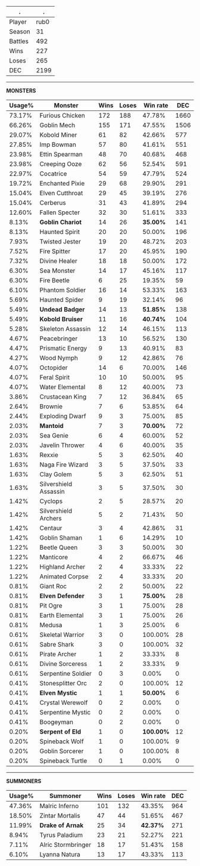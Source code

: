 .|.
|-|-
Player|rub0
Season|31
Battles|492
Wins|227
Loses|265
DEC|2199

---
**MONSTERS**

Usage%|Monster|Wins|Loses|Win rate|DEC|
-|-|-|-|-|-|
73.17%|Furious Chicken|172|188|47.78%|1660|
66.26%|Goblin Mech|155|171|47.55%|1506|
29.07%|Kobold Miner|61|82|42.66%|577|
27.85%|Imp Bowman|57|80|41.61%|551|
23.98%|Ettin Spearman|48|70|40.68%|468|
23.98%|Creeping Ooze|62|56|52.54%|591|
22.97%|Cocatrice|54|59|47.79%|524|
19.72%|Enchanted Pixie|29|68|29.90%|291|
15.04%|Elven Cutthroat|29|45|39.19%|276|
15.04%|Cerberus|31|43|41.89%|294|
12.60%|Fallen Specter|32|30|51.61%|333|
8.13%|**Goblin Chariot**|14|26|**35.00%**|141|
8.13%|Haunted Spirit|20|20|50.00%|196|
7.93%|Twisted Jester|19|20|48.72%|203|
7.52%|Fire Spitter|17|20|45.95%|190|
7.32%|Divine Healer|18|18|50.00%|172|
6.30%|Sea Monster|14|17|45.16%|117|
6.30%|Fire Beetle|6|25|19.35%|59|
6.10%|Phantom Soldier|16|14|53.33%|163|
5.69%|Haunted Spider|9|19|32.14%|96|
5.49%|**Undead Badger**|14|13|**51.85%**|138|
5.49%|**Kobold Bruiser**|11|16|**40.74%**|104|
5.28%|Skeleton Assassin|12|14|46.15%|113|
4.67%|Peacebringer|13|10|56.52%|130|
4.47%|Prismatic Energy|9|13|40.91%|83|
4.27%|Wood Nymph|9|12|42.86%|76|
4.07%|Octopider|14|6|70.00%|146|
4.07%|Feral Spirit|10|10|50.00%|95|
4.07%|Water Elemental|8|12|40.00%|73|
3.86%|Crustacean King|7|12|36.84%|65|
2.64%|Brownie|7|6|53.85%|64|
2.44%|Exploding Dwarf|9|3|75.00%|85|
2.03%|**Mantoid**|7|3|**70.00%**|72|
2.03%|Sea Genie|6|4|60.00%|52|
2.03%|Javelin Thrower|4|6|40.00%|35|
1.63%|Rexxie|5|3|62.50%|40|
1.63%|Naga Fire Wizard|3|5|37.50%|33|
1.63%|Clay Golem|5|3|62.50%|51|
1.63%|Silvershield Assassin|3|5|37.50%|30|
1.42%|Cyclops|2|5|28.57%|20|
1.42%|Silvershield Archers|5|2|71.43%|50|
1.42%|Centaur|3|4|42.86%|31|
1.42%|Goblin Shaman|1|6|14.29%|10|
1.22%|Beetle Queen|3|3|50.00%|30|
1.22%|Manticore|4|2|66.67%|46|
1.22%|Highland Archer|2|4|33.33%|22|
1.22%|Animated Corpse|2|4|33.33%|20|
0.81%|Giant Roc|2|2|50.00%|22|
0.81%|**Elven Defender**|3|1|**75.00%**|28|
0.81%|Pit Ogre|3|1|75.00%|28|
0.81%|Earth Elemental|3|1|75.00%|26|
0.81%|Medusa|1|3|25.00%|6|
0.61%|Skeletal Warrior|3|0|100.00%|28|
0.61%|Sabre Shark|3|0|100.00%|32|
0.61%|Pirate Archer|1|2|33.33%|8|
0.61%|Divine Sorceress|1|2|33.33%|9|
0.61%|Serpentine Soldier|0|3|0.00%|0|
0.41%|Stonesplitter Orc|2|0|100.00%|12|
0.41%|**Elven Mystic**|1|1|**50.00%**|6|
0.41%|Crystal Werewolf|0|2|0.00%|0|
0.41%|Serpentine Mystic|0|2|0.00%|0|
0.41%|Boogeyman|0|2|0.00%|0|
0.20%|**Serpent of Eld**|1|0|**100.00%**|12|
0.20%|Spineback Wolf|1|0|100.00%|9|
0.20%|Goblin Sorcerer|1|0|100.00%|8|
0.20%|Spineback Turtle|0|1|0.00%|0|

---
**SUMMONERS**

Usage%|Summoner|Wins|Loses|Win rate|DEC|
-|-|-|-|-|-|
47.36%|Malric Inferno|101|132|43.35%|964|
18.50%|Zintar Mortalis|47|44|51.65%|467|
11.99%|**Drake of Arnak**|25|34|**42.37%**|271|
8.94%|Tyrus Paladium|23|21|52.27%|221|
7.11%|Alric Stormbringer|18|17|51.43%|158|
6.10%|Lyanna Natura|13|17|43.33%|113|
